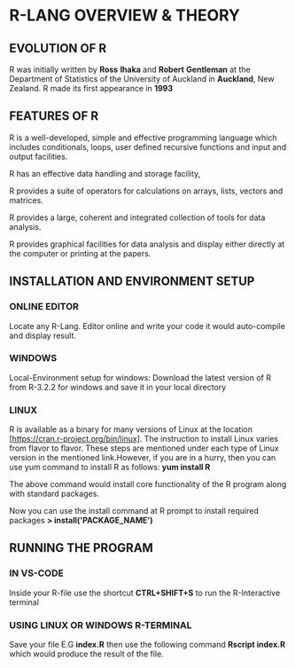 # R-LANG OVERVIEW & THEORY

## EVOLUTION OF R

R was initially written by **Ross** **Ihaka** and **Robert** **Gentleman** at the Department of Statistics of the University of Auckland in **Auckland**, New Zealand. R made its first appearance in **1993**

## FEATURES OF R

R is a well-developed, simple and effective programming language which includes conditionals, loops, user defined recursive functions and input and output facilities.

R has an effective data handling and storage facility,

R provides a suite of operators for calculations on arrays, lists, vectors and matrices.

R provides a large, coherent and integrated collection of tools for data analysis.

R provides graphical facilities for data analysis and display either directly at the computer or printing at the papers.

## INSTALLATION AND ENVIRONMENT SETUP

### ONLINE EDITOR

Locate any R-Lang. Editor online and write your code it would auto-compile and display result.

### WINDOWS

Local-Environment setup for windows: Download the latest version of R from R-3.2.2 for windows and save it in your local directory

### LINUX

R is available as a binary for many versions of Linux at the location [https://cran.r-project.org/bin/linux].
The instruction to install Linux varies from flavor to flavor. These steps are mentioned under each type of Linux version in the mentioned link.However, if you are in a hurry, then you can use yum command to install R as follows: **yum install R**

The above command would install core functionality of the R program along with standard packages.

Now you can use the install command at R prompt to install required packages **> install('PACKAGE_NAME')**

## RUNNING THE PROGRAM

### IN VS-CODE

Inside your R-file use the shortcut **CTRL+SHIFT+S** to run the R-Interactive terminal

### USING LINUX OR WINDOWS R-TERMINAL

Save your file E.G **index.R** then use the following command **Rscript index.R** which would produce the result of the file.
